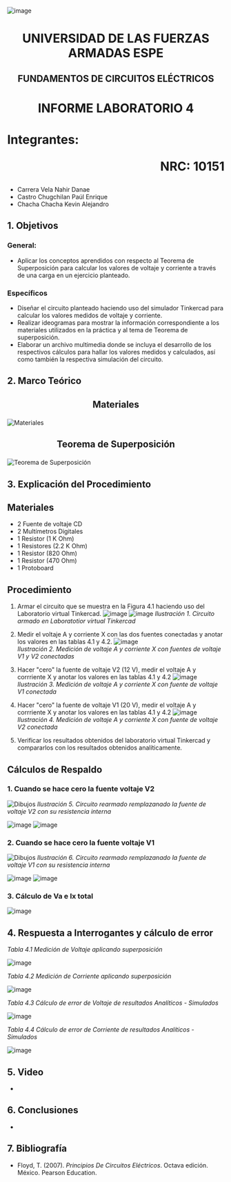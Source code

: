 ![image](https://user-images.githubusercontent.com/93786746/140656495-1e9017c5-1622-4145-a547-0ebbe5014f3d.png)
# <p align=center> UNIVERSIDAD DE LAS FUERZAS ARMADAS ESPE 
## <p align=center> FUNDAMENTOS DE CIRCUITOS ELÉCTRICOS
# <p align=center>  INFORME LABORATORIO 4
# Integrantes: <p align=right> NRC: 10151
* Carrera Vela Nahir Danae
* Castro Chugchilan Paúl Enrique
* Chacha Chacha Kevin Alejandro
## 1. Objetivos
  ### General: 
  * Aplicar los conceptos aprendidos con respecto al Teorema de Superposición para calcular los valores de voltaje y corriente a través de una carga en un ejercicio planteado.
  ### Específicos
  * Diseñar el circuito planteado haciendo uso del simulador Tinkercad para calcular los valores medidos de voltaje y corriente.
  * Realizar ideogramas para mostrar la información correspondiente a los materiales utilizados en la práctica y al tema de Teorema de superposición. 
  * Elaborar un archivo multimedia donde se incluya el desarrollo de los respectivos cálculos para hallar los valores medidos y calculados, así como también la respectiva simulación del circuito.
## 2. Marco Teórico
  ## <p align=center> Materiales
 ![Materiales ](https://user-images.githubusercontent.com/93829976/147167126-4f559097-fec2-4651-a848-73212d1951a8.jpeg)
  ## <p align=center> Teorema de Superposición
 ![Teorema de Superposición](https://user-images.githubusercontent.com/93829976/147166679-429998fb-c5b1-4b8c-b5f4-388c9fc7a627.jpeg)
 
## 3. Explicación del Procedimiento
   ## Materiales
 * 2 Fuente de voltaje CD
 * 2 Multímetros Digitales
 * 1 Resistor (1 K Ohm)
 * 1 Resistores (2.2 K Ohm)
 * 1 Resistor (820 Ohm)
 * 1 Resistor (470 Ohm)
 * 1 Protoboard
 
  ## Procedimiento
 1) Armar el circuito que se muestra en la Figura 4.1 haciendo uso del Laboratorio virtual Tinkercad.
 ![image](https://user-images.githubusercontent.com/93786746/147158367-a7e4688a-8cb3-4ea6-8af5-230e9508d1d1.png)
![image](https://user-images.githubusercontent.com/93786746/147160518-5f1e9cb8-6b8a-4fcc-ae15-5ae644b0ffbb.png)
 _Ilustración 1. Circuito armado en Laboratotior virtual Tinkercad_
    
 2) Medir el voltaje A y corriente X con las dos fuentes conectadas y anotar los valores en las tablas 4.1 y 4.2. 
 ![image](https://user-images.githubusercontent.com/93786746/147161042-3a7f360d-ce86-4c26-8a02-4d51c86c55d9.png)  
 _Ilustración 2. Medición de voltaje A y corriente X con fuentes de voltaje V1 y V2 conectadas_
    
 3) Hacer "cero" la fuente de voltaje V2 (12 V), medir el voltaje A y corrriente X y anotar los valores en las tablas 4.1 y 4.2
 ![image](https://user-images.githubusercontent.com/93786746/147161628-466cf935-9784-4461-b6a0-6f7e6252129e.png)
 _Ilustración 3. Medición de voltaje A y corriente X con fuente de voltaje V1 conectada_
 
 4) Hacer "cero" la fuente de voltaje V1 (20 V), medir el voltaje A y corrriente X y anotar los valores en las tablas 4.1 y 4.2
 ![image](https://user-images.githubusercontent.com/93829962/147167300-6ac8b7a6-3e23-4f17-869d-96104bd02c6a.png)
 _Ilustración 4. Medición de voltaje A y corriente X con fuente de voltaje V2 conectada_
 
 5) Verificar los resultados obtenidos del laboratorio virtual Tinkercad y compararlos con los resultados obtenidos analíticamente.
  ## Cálculos de Respaldo
  ### 1. Cuando se hace cero la fuente voltaje V2
   ![Dibujos](https://user-images.githubusercontent.com/93829976/147175398-bc990122-5745-4d0d-9a34-4c50be90fc91.jpeg)
  _Ilustración 5. Circuito rearmado remplazanado la fuente de voltaje V2 con su resistencia interna_
  
![image](https://user-images.githubusercontent.com/93786746/147172968-3e31e327-16d3-4d65-907f-c6b67395fcb9.png)
![image](https://user-images.githubusercontent.com/93786746/147176894-ccea367c-f7a4-4e64-b260-a6207a43c177.png)
  
  ### 2. Cuando se hace cero la fuente voltaje V1
![Dibujos](https://user-images.githubusercontent.com/93829962/147175212-e76ee291-d50f-42fa-bdcb-de4dc3322f96.jpeg)
_Ilustración 6. Circuito rearmado remplazanado la fuente de voltaje V1 con su resistencia interna_
    
![image](https://user-images.githubusercontent.com/93786746/147170291-939353e9-2997-43a5-b4be-0b49569a5555.png)
![image](https://user-images.githubusercontent.com/93786746/147173012-e6f312bb-3186-4240-a71e-28434f75c19c.png)
  
  ### 3. Cálculo de Va e Ix total
![image](https://user-images.githubusercontent.com/93786746/147173101-68273566-84f5-4c82-afe8-f0df8fa9053e.png)

## 4. Respuesta a Interrogantes y cálculo de error
_Tabla 4.1 Medición de Voltaje aplicando superposición_
    
![image](https://user-images.githubusercontent.com/93829962/147173531-f514b6eb-7d5e-475f-ac1c-bf5ad36ade87.png)

_Tabla 4.2 Medición de Corriente aplicando superposición_
    
![image](https://user-images.githubusercontent.com/93829962/147173607-dc2c1c0c-77ae-4887-ac48-18928860fc82.png)

_Tabla 4.3 Cálculo de error de Voltaje de resultados Analíticos - Simulados_
    
![image](https://user-images.githubusercontent.com/93829962/147173646-9d310b36-52df-451f-9d80-c1d126205dfe.png)

_Tabla 4.4 Cálculo de error de Corriente de resultados Analíticos - Simulados_
    
![image](https://user-images.githubusercontent.com/93829962/147173661-40289e53-f557-48b7-8649-1540da862db0.png)

## 5. Video
  * 
## 6. Conclusiones
  * 
## 7. Bibliografía
 * Floyd, T. (2007). _Principios De Circuitos Eléctricos_. Octava edición. México. Pearson Education.
